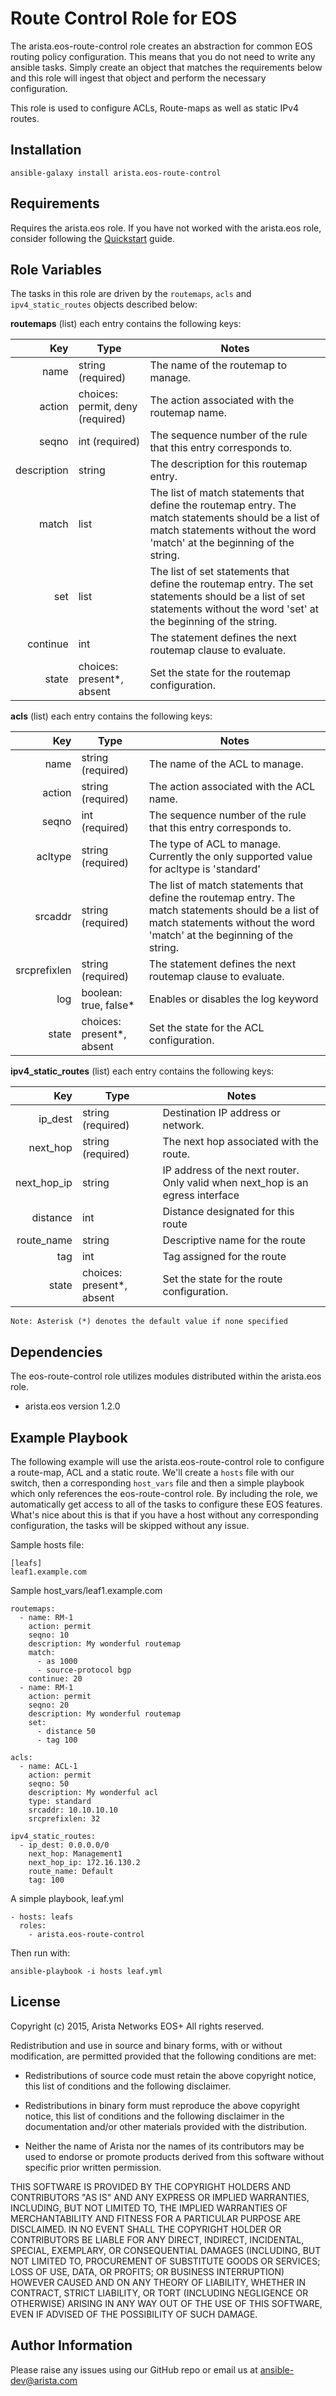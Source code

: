 Route Control Role for EOS
==========================

The arista.eos-route-control role creates an abstraction for common EOS
routing policy configuration. This means that you do not need to write any ansible tasks. Simply create an object that matches the requirements below
and this role will ingest that object and perform the necessary configuration.

This role is used to configure ACLs, Route-maps as well as static IPv4 routes.

Installation
------------

```
ansible-galaxy install arista.eos-route-control
```


Requirements
------------

Requires the arista.eos role.  If you have not worked with the arista.eos role,
consider following the [Quickstart][quickstart] guide.

Role Variables
--------------

The tasks in this role are driven by the ``routemaps``, ``acls`` and
``ipv4_static_routes`` objects described below:

**routemaps** (list) each entry contains the following keys:

|         Key | Type                               | Notes                                                                                                                                                                           |
|------------:|------------------------------------|---------------------------------------------------------------------------------------------------------------------------------------------------------------------------------|
|        name | string (required)                  | The name of the routemap to manage.                                                                                                                                             |
|      action | choices:  permit, deny  (required) | The action associated with the routemap name.                                                                                                                                   |
|       seqno | int (required)                     | The sequence number of the rule that this entry corresponds to.                                                                                                                 |
| description | string                             | The description for this routemap entry.                                                                                                                                        |
|       match | list                               | The list of match statements that define the routemap entry. The match statements should be a list of match statements without the word 'match' at the beginning of the string. |
|         set | list                               | The list of set statements that define the routemap entry. The set statements should be a list of set statements without the word 'set' at the beginning of the string.         |
|    continue | int                                | The statement defines the next routemap clause to evaluate.                                                                                                                     |
|       state | choices: present*, absent          | Set the state for the routemap configuration.                                                                                                                                   |


**acls** (list) each entry contains the following keys:

|          Key | Type                      | Notes                                                                                                                                                                           |
|-------------:|---------------------------|---------------------------------------------------------------------------------------------------------------------------------------------------------------------------------|
|         name | string (required)         | The name of the ACL to manage.                                                                                                                                                  |
|       action | string (required)         | The action associated with the ACL name.                                                                                                                                        |
|        seqno | int (required)            | The sequence number of the rule that this entry corresponds to.                                                                                                                 |
|      acltype | string (required)         | The type of ACL to manage. Currently the only supported value for acltype is 'standard'                                                                                         |
|      srcaddr | string (required)         | The list of match statements that define the routemap entry. The match statements should be a list of match statements without the word 'match' at the beginning of the string. |
| srcprefixlen | string (required)         | The statement defines the next routemap clause to evaluate.                                                                                                                     |
|          log | boolean: true, false*     | Enables or disables the log keyword                                                                                                                                             |
|        state | choices: present*, absent | Set the state for the ACL configuration.                                                                                                                                        |

**ipv4_static_routes** (list) each entry contains the following keys:

|         Key | Type                      | Notes                                                                          |
|------------:|---------------------------|--------------------------------------------------------------------------------|
|     ip_dest | string (required)         | Destination IP address or network.                                             |
|    next_hop | string (required)         | The next hop associated with the route.                                        |
| next_hop_ip | string                    | IP address of the next router. Only valid when next_hop is an egress interface |
|    distance | int                       | Distance designated for this route                                             |
|  route_name | string                    | Descriptive name for the route                                                 |
|         tag | int                       | Tag assigned for the route                                                     |
|       state | choices: present*, absent | Set the state for the route configuration.                                     |




```
Note: Asterisk (*) denotes the default value if none specified
```


Dependencies
------------

The eos-route-control role utilizes modules distributed within the
arista.eos role.

- arista.eos version 1.2.0

Example Playbook
----------------

The following example will use the arista.eos-route-control role to configure
a route-map, ACL and a static route. We'll create a
``hosts`` file with our switch, then a corresponding ``host_vars`` file and
then a simple playbook which only references the eos-route-control role.
By including the role, we automatically get access to all of the tasks
to configure these EOS features. What's nice about this is that if you have a
host without any corresponding configuration, the tasks will be skipped
without any issue.


Sample hosts file:

    [leafs]
    leaf1.example.com

Sample host_vars/leaf1.example.com

    routemaps:
      - name: RM-1
        action: permit
        seqno: 10
        description: My wonderful routemap
        match:
          - as 1000
          - source-protocol bgp
        continue: 20
      - name: RM-1
        action: permit
        seqno: 20
        description: My wonderful routemap
        set:
          - distance 50
          - tag 100

    acls:
      - name: ACL-1
        action: permit
        seqno: 50
        description: My wonderful acl
        type: standard
        srcaddr: 10.10.10.10
        srcprefixlen: 32

    ipv4_static_routes:
      - ip_dest: 0.0.0.0/0
        next_hop: Management1
        next_hop_ip: 172.16.130.2
        route_name: Default
        tag: 100


A simple playbook, leaf.yml

    - hosts: leafs
      roles:
        - arista.eos-route-control

Then run with:

    ansible-playbook -i hosts leaf.yml

License
-------

Copyright (c) 2015, Arista Networks EOS+
All rights reserved.

Redistribution and use in source and binary forms, with or without
modification, are permitted provided that the following conditions are met:

* Redistributions of source code must retain the above copyright notice, this
  list of conditions and the following disclaimer.

* Redistributions in binary form must reproduce the above copyright notice,
  this list of conditions and the following disclaimer in the documentation
  and/or other materials provided with the distribution.

* Neither the name of Arista nor the names of its
  contributors may be used to endorse or promote products derived from
  this software without specific prior written permission.

THIS SOFTWARE IS PROVIDED BY THE COPYRIGHT HOLDERS AND CONTRIBUTORS "AS IS"
AND ANY EXPRESS OR IMPLIED WARRANTIES, INCLUDING, BUT NOT LIMITED TO, THE
IMPLIED WARRANTIES OF MERCHANTABILITY AND FITNESS FOR A PARTICULAR PURPOSE ARE
DISCLAIMED. IN NO EVENT SHALL THE COPYRIGHT HOLDER OR CONTRIBUTORS BE LIABLE
FOR ANY DIRECT, INDIRECT, INCIDENTAL, SPECIAL, EXEMPLARY, OR CONSEQUENTIAL
DAMAGES (INCLUDING, BUT NOT LIMITED TO, PROCUREMENT OF SUBSTITUTE GOODS OR
SERVICES; LOSS OF USE, DATA, OR PROFITS; OR BUSINESS INTERRUPTION) HOWEVER
CAUSED AND ON ANY THEORY OF LIABILITY, WHETHER IN CONTRACT, STRICT LIABILITY,
OR TORT (INCLUDING NEGLIGENCE OR OTHERWISE) ARISING IN ANY WAY OUT OF THE USE
OF THIS SOFTWARE, EVEN IF ADVISED OF THE POSSIBILITY OF SUCH DAMAGE.

Author Information
------------------

Please raise any issues using our GitHub repo or email us at ansible-dev@arista.com

[quickstart]: http://ansible-eos.readthedocs.org/en/latest/quickstart.html
